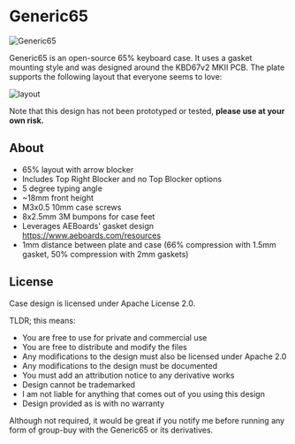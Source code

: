 # Generic65

![Generic65](https://github.com/studiokestra/Generic65/blob/master/img/g65.PNG)

Generic65 is an open-source 65% keyboard case. It uses a gasket mounting style and was designed around the KBD67v2 MKII PCB. The plate supports the following layout that everyone seems to love:

![layout](https://github.com/studiokestra/Generic65/blob/master/img/layout.PNG)

Note that this design has not been prototyped or tested, **please use at your own risk.**

## About

* 65% layout with arrow blocker
* Includes Top Right Blocker and no Top Blocker options
* 5 degree typing angle
* ~18mm front height
* M3x0.5 10mm case screws
* 8x2.5mm 3M bumpons for case feet
* Leverages AEBoards' gasket design https://www.aeboards.com/resources
* 1mm distance between plate and case (66% compression with 1.5mm gasket, 50% compression with 2mm gaskets)

## License
Case design is licensed under Apache License 2.0.

TLDR; this means:

* You are free to use for private and commercial use
* You are free to distribute and modify the files
* Any modifications to the design must also be licensed under Apache 2.0
* Any modifications to the design must be documented
* You must add an attribution notice to any derivative works
* Design cannot be trademarked
* I am not liable for anything that comes out of you using this design
* Design provided as is with no warranty

Although not required, it would be great if you notify me before running any form of group-buy with the Generic65 or its derivatives.